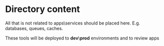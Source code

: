 # Directory content

All that is not related to apps\services should be placed here. E.g. databases, queues, caches.

These tools will be deployed to **dev**\\**prod** environments and to review apps
